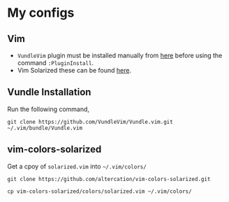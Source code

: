 # My configs

## Vim

* `VundleVim` plugin must be installed manually from [here](https://github.com/VundleVim/Vundle.vim) before using the command `:PluginInstall`.
* Vim Solarized these can be found [here](https://github.com/altercation/vim-colors-solarized).

## Vundle Installation

Run the following command,

```
git clone https://github.com/VundleVim/Vundle.vim.git ~/.vim/bundle/Vundle.vim
```

## vim-colors-solarized

Get a cpoy of `solarized.vim` into `~/.vim/colors/`

```
git clone https://github.com/altercation/vim-colors-solarized.git
```

```
cp vim-colors-solarized/colors/solarized.vim ~/.vim/colors/
```
